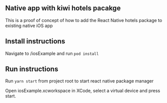 ## Native app with kiwi hotels pacakge
This is a proof of concept of how to add the React Native hotels package to existing native iOS app

## Install instructions

Navigate to /iosExample and run `pod install`

## Run instructions
Run `yarn start` from project root to start react native package manager


Open iosExample.xcworkspace in XCode, select a virtual device and press start.
